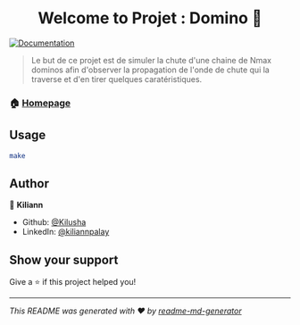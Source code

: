 <h1 align="center">Welcome to Projet : Domino 👋</h1>
<p>
  <a href="https://github.com/Kilusha/Domino-s-Project/blob/KILUSHA/Projet___Domino_Final_V3.pdf" target="_blank">
    <img alt="Documentation" src="https://img.shields.io/badge/documentation-yes-brightgreen.svg" />
  </a>
</p>

> Le but de ce projet est de simuler la chute d'une chaine de Nmax dominos afin d'observer la propagation de l'onde de chute qui la traverse et d'en tirer quelques caratéristiques.

### 🏠 [Homepage](https://github.com/Kilusha/Domino-s-Project/tree/KILUSHA)

## Usage

```sh
make
```

## Author

👤 **Kiliann**

* Github: [@Kilusha](https://github.com/Kilusha)
* LinkedIn: [@kiliannpalay](https://linkedin.com/in/kiliannpalay)

## Show your support

Give a ⭐️ if this project helped you!

***
_This README was generated with ❤️ by [readme-md-generator](https://github.com/kefranabg/readme-md-generator)_